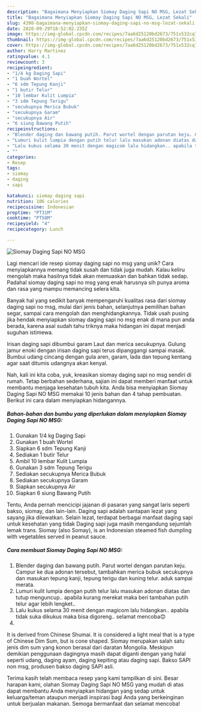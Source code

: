 ```yaml
---
description: "Bagaimana Menyiapkan Siomay Daging Sapi NO MSG, Lezat Sekali"
title: "Bagaimana Menyiapkan Siomay Daging Sapi NO MSG, Lezat Sekali"
slug: 4398-bagaimana-menyiapkan-siomay-daging-sapi-no-msg-lezat-sekali
date: 2020-09-29T18:52:02.235Z
image: https://img-global.cpcdn.com/recipes/7aa6d25120bd2673/751x532cq70/siomay-daging-sapi-no-msg-foto-resep-utama.jpg
thumbnail: https://img-global.cpcdn.com/recipes/7aa6d25120bd2673/751x532cq70/siomay-daging-sapi-no-msg-foto-resep-utama.jpg
cover: https://img-global.cpcdn.com/recipes/7aa6d25120bd2673/751x532cq70/siomay-daging-sapi-no-msg-foto-resep-utama.jpg
author: Harry Martinez
ratingvalue: 4.1
reviewcount: 3
recipeingredient:
- "1/4 kg Daging Sapi"
- "1 buah Wortel"
- "6 sdm Tepung Kanji"
- "1 butir Telur"
- "10 lembar Kulit Lumpia"
- "3 sdm Tepung Terigu"
- "secukupnya Merica Bubuk"
- "secukupnya Garam"
- "secukupnya Air"
- "6 siung Bawang Putih"
recipeinstructions:
- "Blender daging dan bawang putih. Parut wortel dengan parutan keju. Campur ke dua adonan tersebut, tambahkan merica bubuk secukupnya dan masukan tepung kanji, tepung terigu dan kuning telur. aduk sampai merata."
- "Lumuri kulit lumpia dengan putih telur lalu masukan adonan diatas dan tutup menguncup.. apabila kurang merekat maka beri tambahan putih telur agar lebih lengket.."
- "Lalu kukus selama 30 menit dengan magicom lalu hidangkan.. apabila tidak suka dikukus maka bisa digoreng.. selamat mencoba😊"
- ""
categories:
- Resep
tags:
- siomay
- daging
- sapi

katakunci: siomay daging sapi 
nutrition: 106 calories
recipecuisine: Indonesian
preptime: "PT31M"
cooktime: "PT58M"
recipeyield: "4"
recipecategory: Lunch

---
```



![Siomay Daging Sapi NO MSG](https://img-global.cpcdn.com/recipes/7aa6d25120bd2673/751x532cq70/siomay-daging-sapi-no-msg-foto-resep-utama.jpg)

Lagi mencari ide resep siomay daging sapi no msg yang unik? Cara menyiapkannya memang tidak susah dan tidak juga mudah. Kalau keliru mengolah maka hasilnya tidak akan memuaskan dan bahkan tidak sedap. Padahal siomay daging sapi no msg yang enak harusnya sih punya aroma dan rasa yang mampu memancing selera kita.

Banyak hal yang sedikit banyak mempengaruhi kualitas rasa dari siomay daging sapi no msg, mulai dari jenis bahan, selanjutnya pemilihan bahan segar, sampai cara mengolah dan menghidangkannya. Tidak usah pusing jika hendak menyiapkan siomay daging sapi no msg enak di mana pun anda berada, karena asal sudah tahu triknya maka hidangan ini dapat menjadi suguhan istimewa.

Irisan daging sapi dibumbui garam Laut dan merica secukupnya. Gulung jamur enoki dengan irisan daging sapi terus dipanggangi sampai masak. Bumbui udang cincang dengan gula aren, garam, lada dan tepung kentang agar saat ditumis udangnya akan kenyal.


Nah, kali ini kita coba, yuk, kreasikan siomay daging sapi no msg sendiri di rumah. Tetap berbahan sederhana, sajian ini dapat memberi manfaat untuk membantu menjaga kesehatan tubuh kita. Anda bisa menyiapkan Siomay Daging Sapi NO MSG memakai 10 jenis bahan dan 4 tahap pembuatan. Berikut ini cara dalam menyiapkan hidangannya.

<!--inarticleads1-->

##### Bahan-bahan dan bumbu yang diperlukan dalam menyiapkan Siomay Daging Sapi NO MSG:

1. Gunakan 1/4 kg Daging Sapi
1. Gunakan 1 buah Wortel
1. Siapkan 6 sdm Tepung Kanji
1. Sediakan 1 butir Telur
1. Ambil 10 lembar Kulit Lumpia
1. Gunakan 3 sdm Tepung Terigu
1. Sediakan secukupnya Merica Bubuk
1. Sediakan secukupnya Garam
1. Siapkan secukupnya Air
1. Siapkan 6 siung Bawang Putih


Tentu, Anda pernah mencicipi jajanan di pasaran yang sangat laris seperti bakso, siomay, dan lain-lain. Daging sapi adalah santapan lezat yang sayang jika dilewatkan. Selain lezat, terdapat berbagai manfaat daging sapi untuk kesehatan yang tidak Daging sapi juga masih mengandung sejumlah lemak trans. Siomay (also Somay), is an Indonesian steamed fish dumpling with vegetables served in peanut sauce. 

<!--inarticleads2-->

##### Cara membuat Siomay Daging Sapi NO MSG:

1. Blender daging dan bawang putih. Parut wortel dengan parutan keju. Campur ke dua adonan tersebut, tambahkan merica bubuk secukupnya dan masukan tepung kanji, tepung terigu dan kuning telur. aduk sampai merata.
1. Lumuri kulit lumpia dengan putih telur lalu masukan adonan diatas dan tutup menguncup.. apabila kurang merekat maka beri tambahan putih telur agar lebih lengket..
1. Lalu kukus selama 30 menit dengan magicom lalu hidangkan.. apabila tidak suka dikukus maka bisa digoreng.. selamat mencoba😊
1. 


It is derived from Chinese Shumai. It is considered a light meal that is a type of Chinese Dim Sum, but is cone shaped. Siomay merupakan salah satu jenis dim sum yang konon berasal dari daratan Mongolia. Meskipun demikian penggunaan dagingnya masih dapat diganti dengan yang halal seperti udang, daging ayam, daging kepiting atau daging sapi. Bakso SAPI non msg, produsen bakso daging SAPI asli. 

Terima kasih telah membaca resep yang kami tampilkan di sini. Besar harapan kami, olahan Siomay Daging Sapi NO MSG yang mudah di atas dapat membantu Anda menyiapkan hidangan yang sedap untuk keluarga/teman ataupun menjadi inspirasi bagi Anda yang berkeinginan untuk berjualan makanan. Semoga bermanfaat dan selamat mencoba!
